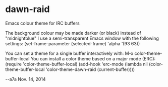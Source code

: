 dawn-raid
=========

Emacs colour theme for IRC buffers

The background colour may be made darker (or black) instead of "midnightblue"
I use a semi-transparent Emacs window with the following settings:
  (set-frame-parameter (selected-frame) 'alpha '(93 63))

You can set a theme for a single buffer interactively with:
   M-x color-theme-buffer-local
 You can install a color theme based on a major mode (ERC):
   (require 'color-theme-buffer-local)
   (add-hook 'erc-mode 
     (lambda nil (color-theme-buffer-local 'color-theme-dawn-raid (current-buffer))))

--a7a Nov. 14, 2014
